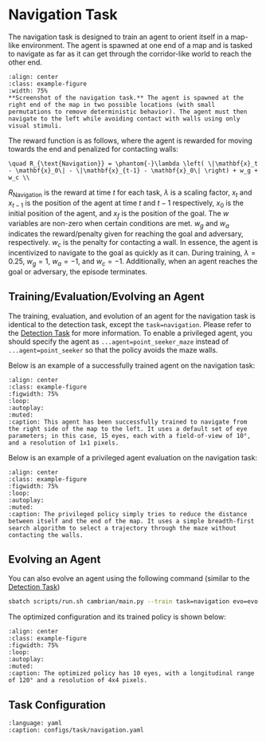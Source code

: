# Navigation Task

The navigation task is designed to train an agent to orient itself in a map-like environment. The agent is spawned at one end of a map and is tasked to navigate as far as it can get through the corridor-like world to reach the other end.

```{figure} assets/navigation/screenshot.png
:align: center
:class: example-figure
:width: 75%
**Screenshot of the navigation task.** The agent is spawned at the right end of the map in two possible locations (with small permutations to remove deterministic behavior). The agent must then navigate to the left while avoiding contact with walls using only visual stimuli.
```

The reward function is as follows, where the agent is rewarded for moving towards the end and penalized for contacting walls:

```{math}
\quad R_{\text{Navigation}} = \phantom{-}\lambda \left( \|\mathbf{x}_t - \mathbf{x}_0\| - \|\mathbf{x}_{t-1} - \mathbf{x}_0\| \right) + w_g + w_c \\
```

$R_{\text{Navigation}}$ is the reward at time $t$ for each task, $\lambda$ is a scaling factor, $x_t$ and $x_{t-1}$ is the position of the agent at time $t$ and $t-1$ respectively, $x_0$ is the initial position of the agent, and $x_f$ is the position of the goal. The $w$ variables are non-zero when certain conditions are met. $w_g$ and $w_a$ indicates the reward/penalty given for reaching the goal and adversary, respectively. $w_c$ is the penalty for contacting a wall. In essence, the agent is incentivized to navigate to the goal as quickly as it can. During training, $\lambda = 0.25$, $w_g = 1$, $w_a = -1$, and $w_c = -1$. Additionally, when an agent reaches the goal or adversary, the episode terminates.

## Training/Evaluation/Evolving an Agent

The training, evaluation, and evolution of an agent for the navigation task is identical to the detection task, except the `task=navigation`. Please refer to the [Detection Task](./detection.md) for more information. To enable a privileged agent, you should specify the agent as `...agent=point_seeker_maze` instead of `...agent=point_seeker` so that the policy avoids the maze walls.

Below is an example of a successfully trained agent on the navigation task:

```{video} assets/navigation/trained_agent.mp4
:align: center
:class: example-figure
:figwidth: 75%
:loop:
:autoplay:
:muted:
:caption: This agent has been successfully trained to navigate from the right side of the map to the left. It uses a default set of eye parameters; in this case, 15 eyes, each with a field-of-view of 10°, and a resolution of 1x1 pixels.
```

Below is an example of a privileged agent evaluation on the navigation task:

```{video} assets/navigation/privileged_agent.mp4
:align: center
:class: example-figure
:figwidth: 75%
:loop:
:autoplay:
:muted:
:caption: The privileged policy simply tries to reduce the distance between itself and the end of the map. It uses a simple breadth-first search algorithm to select a trajectory through the maze without contacting the walls.
```

## Evolving an Agent

You can also evolve an agent using the following command (similar to the [Detection Task](./detection.md#evolving-an-agent))

```bash
sbatch scripts/run.sh cambrian/main.py --train task=navigation evo=evo hydra/launcher=supercloud evo/mutations='[num_eyes,resolution,lon_range]' -m
```

The optimized configuration and its trained policy is shown below:

```{video} assets/navigation/evolved_agent.mp4
:align: center
:class: example-figure
:figwidth: 75%
:loop:
:autoplay:
:muted:
:caption: The optimized policy has 10 eyes, with a longitudinal range of 120° and a resolution of 4x4 pixels.
```

## Task Configuration

```{literalinclude} ../../cambrian/configs/task/navigation.yaml
:language: yaml
:caption: configs/task/navigation.yaml
```
